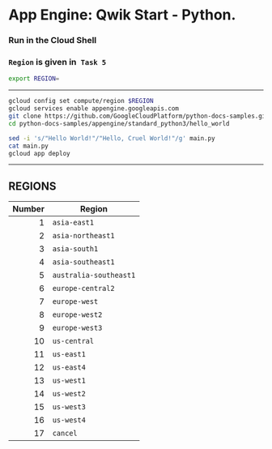 # App Engine: Qwik Start - Python.

### Run in the Cloud Shell
### `Region` is given in` Task 5`
```bash
export REGION=
```
---
```bash
gcloud config set compute/region $REGION
gcloud services enable appengine.googleapis.com
git clone https://github.com/GoogleCloudPlatform/python-docs-samples.git
cd python-docs-samples/appengine/standard_python3/hello_world
```
```bash
sed -i 's/"Hello World!"/"Hello, Cruel World!"/g' main.py
cat main.py
gcloud app deploy
```
---
## REGIONS

| Number | Region               |
|-------:|----------------------|
| 1      | `asia-east1`         |
| 2      | `asia-northeast1`    |
| 3      | `asia-south1`        |
| 4      | `asia-southeast1`    |
| 5      | `australia-southeast1` |
| 6      | `europe-central2`    |
| 7      | `europe-west`        |
| 8      | `europe-west2`       |
| 9      | `europe-west3`       |
| 10     | `us-central`         |
| 11     | `us-east1`           |
| 12     | `us-east4`           |
| 13     | `us-west1`           |
| 14     | `us-west2`           |
| 15     | `us-west3`           |
| 16     | `us-west4`           |
| 17     | `cancel`             |
